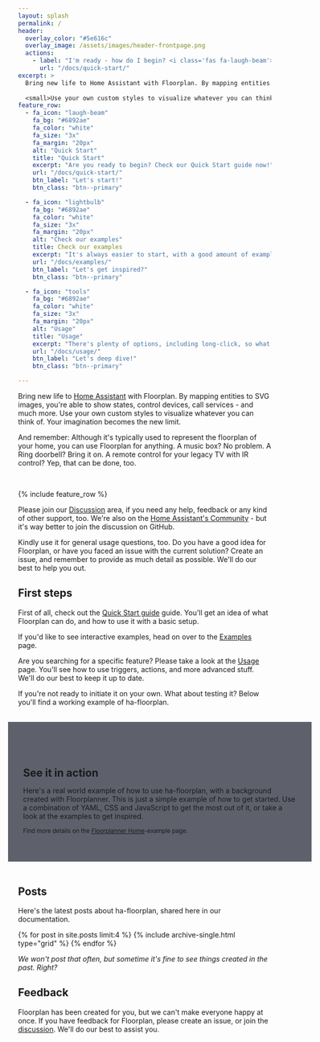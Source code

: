 ```yaml
---
layout: splash
permalink: /
header:
  overlay_color: "#5e616c"
  overlay_image: /assets/images/header-frontpage.png
  actions:
    - label: "I'm ready - how do I begin? <i class='fas fa-laugh-beam'></i>"
      url: "/docs/quick-start/"
excerpt: >
  Bring new life to Home Assistant with Floorplan. By mapping entities to SVG images, you’re able to show states, control devices, call services - and much more.
  
  <small>Use your own custom styles to visualize whatever you can think of. Your imagination becomes the new limit.</small>
feature_row:
  - fa_icon: "laugh-beam"
    fa_bg: "#6892ae"
    fa_color: "white"
    fa_size: "3x"
    fa_margin: "20px"
    alt: "Quick Start"
    title: "Quick Start"
    excerpt: "Are you ready to begin? Check our Quick Start guide now!"
    url: "/docs/quick-start/"
    btn_label: "Let's start!"
    btn_class: "btn--primary"

  - fa_icon: "lightbulb"
    fa_bg: "#6892ae"
    fa_color: "white"
    fa_size: "3x"
    fa_margin: "20px"
    alt: "Check our examples"
    title: Check our examples
    excerpt: "It's always easier to start, with a good amount of examples. So, go get them!"
    url: "/docs/examples/"
    btn_label: "Let's get inspired?"
    btn_class: "btn--primary"

  - fa_icon: "tools"
    fa_bg: "#6892ae"
    fa_color: "white"
    fa_size: "3x"
    fa_margin: "20px"
    alt: "Usage"
    title: "Usage"
    excerpt: "There's plenty of options, including long-click, so what are you waiting for?"
    url: "/docs/usage/"
    btn_label: "Let's deep dive!"
    btn_class: "btn--primary"

---
```


Bring new life to [Home Assistant](https://www.home-assistant.io/) with Floorplan. By mapping entities to SVG images, you're able to show states, control devices, call services - and much more. Use your own custom styles to visualize whatever you can think of. Your imagination becomes the new limit.

And remember: Although it's typically used to represent the floorplan of your home, you can use Floorplan for anything. A music box? No problem. A Ring doorbell? Bring it on. A remote control for your legacy TV with IR control? Yep, that can be done, too.

<br>

{% include feature_row %}

Please join our [Discussion](https://github.com/ExperienceLovelace/ha-floorplan/discussions) area, if you need any help, feedback or any kind of other support, too. We're also on the [Home Assistant's Community](https://community.home-assistant.io/t/floorplan-now-available-as-a-lovelace-card/115489) - but it's way better to join the discussion on GitHub.

Kindly use it for general usage questions, too. Do you have a good idea for Floorplan, or have you faced an issue with the current solution? Create an issue, and remember to provide as much detail as possible. We'll do our best to help you out.


## First steps

First of all, check out the [Quick Start guide](./docs/quick-start/) guide. You'll get an idea of what Floorplan can do, and how to use it with a basic setup.

If you'd like to see interactive examples, head on over to the [Examples](./docs/examples/) page.

Are you searching for a specific feature? Please take a look at the [Usage](./docs/usage/) page. You'll see how to use triggers, actions, and more advanced stuff. We'll do our best to keep it up to date.

If you're not ready to initiate it on your own. What about testing it? Below you'll find a working example of ha-floorplan.

<br>
<div class="page__hero--overlay" style="width: calc(100% + 40px); margin-left: -20px;padding:60px 30px 40px 30px;background-color: #5e616c; background-image: url('/ha-floorplan/assets/images/bg-frontpage.png');">
   <div class="wrapper">
      <h1 id="page-title" class="page__title" style="font-size:1.5em">See it in action</h1>
      <p class="page__lead">Here's a real world example of how to use ha-floorplan, with a background created with Floorplanner. This is just a simple example of how to get started. Use a combination of YAML, CSS and JavaScript to get the most out of it, or take a look at the examples to get inspired.
      </p>
      <div class="example_wrapper">
         <script src="docs/floorplan/floorplan-examples.js"></script>
         <link rel="stylesheet" href="assets/css/tabs.css">
         <div class="tabcontent-container size-auto">
            <div data-tab="floorplanner_home-floorplan">
               <floorplan-examples examplespath="docs/floorplan/examples" data-include="floorplanner_home"></floorplan-examples>
            </div>
         </div>
      </div>
     <p class="page__lead"><small>Find more details on the <a href="docs/example-floorplanner-home/">Floorplanner Home</a>-example page.</small></p>
   </div>
</div>
<br>

## Posts

Here's the latest posts about ha-floorplan, shared here in our documentation.

<div class="grid__wrapper">
  {% for post in site.posts limit:4 %}
    {% include archive-single.html type="grid" %}
  {% endfor %}
</div>

<div style="clear:both"><!-- the frid_wrapper will break the layout, if not cleared --></div>

_We won't post that often, but sometime it's fine to see things created in the past. Right?_


## Feedback

Floorplan has been created for you, but we can't make everyone happy at once. If you have feedback for Floorplan, please create an issue, or join the [discussion](https://github.com/ExperienceLovelace/ha-floorplan/discussions). We'll do our best to assist you.
